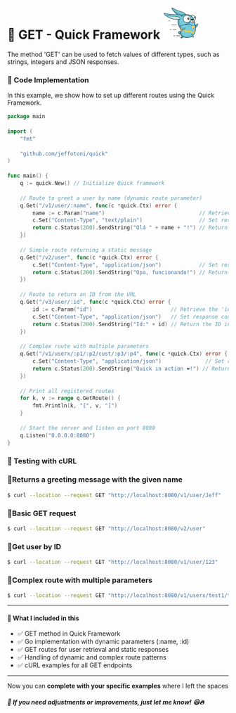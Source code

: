 # 📌 GET - Quick Framework ![Quick Logo](/quick.png)

The method 'GET' can be used to fetch values of different types, such as strings, integers and JSON responses. 


### 📜 Code Implementation
In this example, we show how to set up different routes using the Quick Framework.

```go
package main

import (
	"fmt"

	"github.com/jeffotoni/quick"
)

func main() {
	q := quick.New() // Initialize Quick framework

	// Route to greet a user by name (dynamic route parameter)
	q.Get("/v1/user/:name", func(c *quick.Ctx) error {
		name := c.Param("name")                              // Retrieve the 'name' parameter from the URL
		c.Set("Content-Type", "text/plain")                  // Set response content type as plain text
		return c.Status(200).SendString("Olá " + name + "!") // Return greeting message
	})

	// Simple route returning a static message
	q.Get("/v2/user", func(c *quick.Ctx) error {
		c.Set("Content-Type", "application/json")            // Set response content type as JSON
		return c.Status(200).SendString("Opa, funcionando!") // Return confirmation message
	})

	// Route to return an ID from the URL
	q.Get("/v3/user/:id", func(c *quick.Ctx) error {
		id := c.Param("id")                         // Retrieve the 'id' parameter from the URL
		c.Set("Content-Type", "application/json")   // Set response content type as JSON
		return c.Status(200).SendString("Id:" + id) // Return the ID in the response
	})

	// Complex route with multiple parameters
	q.Get("/v1/userx/:p1/:p2/cust/:p3/:p4", func(c *quick.Ctx) error {
		c.Set("Content-Type", "application/json")              // Set response content type as JSON
		return c.Status(200).SendString("Quick in action ❤️!") // Return a success message
	})

	// Print all registered routes
	for k, v := range q.GetRoute() {
		fmt.Println(k, "[", v, "]")
	}

	// Start the server and listen on port 8080
	q.Listen("0.0.0.0:8080")
}

```

### 📌 Testing with cURL

### 🔹Returns a greeting message with the given name
```bash
$ curl --location --request GET "http://localhost:8080/v1/user/Jeff"
```

### 🔹Basic GET request
```bash
$ curl --location --request GET "http://localhost:8080/v2/user"
```

### 🔹Get user by ID
```bash
$ curl --location --request GET "http://localhost:8080/v1/user/123"
```

### 🔹Complex route with multiple parameters
```bash
$ curl --location --request GET "http://localhost:8080/v1/userx/test1/test2/cust/test3/test4"
```
---
#### 📌 What I included in this
- ✅ GET method in Quick Framework
- ✅ Go implementation with dynamic parameters (:name, :id)
- ✅ GET routes for user retrieval and static responses
- ✅ Handling of dynamic and complex route patterns
- ✅ cURL examples for all GET endpoints

---

Now you can **complete with your specific examples** where I left the spaces

##### 🚀 **If you need adjustments or improvements, just let me know!** 😃🔥